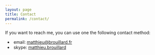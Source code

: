 ```yaml
---
layout: page
title: Contact
permalink: /contact/
---
```


If you want to reach me, you can use one the following contact method:

* <span class="fa fa-envelope">&nbsp;</span>email: [matthieu@brouillard.fr](mailto:matthieu@brouillard.fr)
* <span class="fa fa-skype">&nbsp;</span>skype: <a href="skype:matthieu.brouillard">matthieu.brouillard</a>